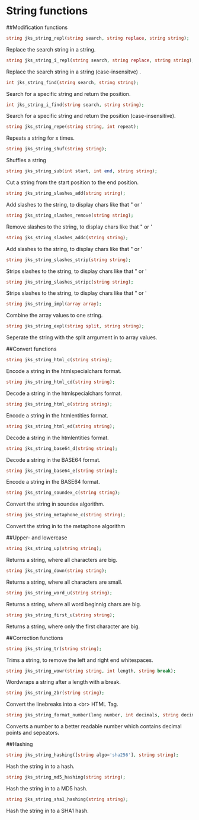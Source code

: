 # String functions
##Modification functions
```php
string jks_string_repl(string search, string replace, string string);
```
Replace the search string in a string.

```php
string jks_string_i_repl(string search, string replace, string string);
```
Replace the search string in a string (case-insensitve) .

```php
int jks_string_find(string search, string string);
```
Search for a specific string and return the position.

```php
int jks_string_i_find(string search, string string);
```
Search for a specific string and return the position (case-insensitive).

```php
string jks_string_repe(string string, int repeat);
```
Repeats a string for x times.

```php
string jks_string_shuf(string string);
```
Shuffles a string

```php
string jks_string_sub(int start, int end, string string);
```
Cut a string from the start position to the end position.

```php
string jks_string_slashes_add(string string);
```
Add slashes to the string, to display chars like that " or '

```php
string jks_string_slashes_remove(string string);
```
Remove slashes to the string, to display chars like that " or '

```php
string jks_string_slashes_addc(string string);
```
Add slashes to the string, to display chars like that " or '

```php
string jks_string_slashes_strip(string string);
```
Strips slashes to the string, to display chars like that " or '

```php
string jks_string_slashes_stripc(string string);
```
Strips slashes to the string, to display chars like that " or '

```php
string jks_string_impl(array array);
```
Combine the array values to one string.

```php
string jks_string_expl(string split, string string);
```
Seperate the string with the split arrgument in to array values.

##Convert functions
```php
string jks_string_html_c(string string);
```
Encode a string in the htmlspecialchars format.

```php
string jks_string_html_cd(string string);
```
Decode a string in the htmlspecialchars format.

```php
string jks_string_html_e(string string);
```
Encode a string in the htmlentities format.

```php
string jks_string_html_ed(string string);
```
Decode a string in the htmlentities format.

```php
string jks_string_base64_d(string string);
```
Decode a string in the BASE64 format.

```php
string jks_string_base64_e(string string);
```
Encode a string in the BASE64 format.

```php
string jks_string_soundex_c(string string);
```
Convert the string in soundex algorithm.

```php
string jks_string_metaphone_c(string string);
```
Convert the string in to the metaphone algorithm

##Upper- and lowercase
```php
string jks_string_up(string string);
```
Returns a string, where all characters are big.

```php
string jks_string_down(string string);
```
Returns a string, where all characters are small.

```php
string jks_string_word_u(string string);
```
Returns a string, where all word beginnig chars are big.

```php
string jks_string_first_u(string string);
```
Returns a string, where only the first character are big.

##Correction functions

```php
string jks_string_tr(string string);
```
Trims a string, to remove the left and right end whitespaces.

```php
string jks_string_wowr(string string, int length, string break);
```
Wordwraps a string after a length with a break.

```php
string jks_string_2br(string string);
```
Convert the linebreaks into a &lt;br&gt; HTML Tag.

```php
string jks_string_format_number(long number, int decimals, string decimalpoint, string seperator);
```
Converts a number to a better readable number which contains decimal points and sepeators.

##Hashing

```php
string jks_string_hashing([string algo='sha256'], string string);
```
Hash the string in to a hash.

```php
string jks_string_md5_hashing(string string);
```
Hash the string in to a MD5 hash.

```php
string jks_string_sha1_hashing(string string);
```
Hash the string in to a SHA1 hash.
